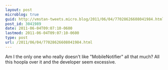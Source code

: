 ```yaml
---
layout: post
microblog: true
guid: http://vmstan-tweets.micro.blog/2011/06/04/77028626608041984.html
post_id: 3041989
date: 2011-06-04T09:07:10-0600
lastmod: 2011-06-04T09:07:10-0600
type: post
url: /2011/06/04/77028626608041984.html
---
```

Am I the only one who really doesn't like "MobileNotifier" all that much? All this hoopla over it and the developer seem excessive.
